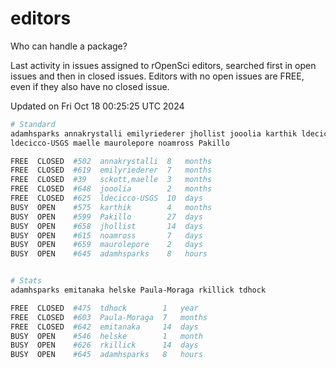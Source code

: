 # editors

Who can handle a package?

Last activity in issues assigned to rOpenSci editors, searched first in open
issues and then in closed issues. Editors with no open issues are FREE, even if
they also have no closed issue.


Updated on Fri Oct 18 00:25:25 UTC 2024

```bash
# Standard
adamhsparks annakrystalli emilyriederer jhollist jooolia karthik ldecicco
ldecicco-USGS maelle maurolepore noamross Pakillo

FREE  CLOSED  #502  annakrystalli  8   months
FREE  CLOSED  #619  emilyriederer  7   months
FREE  CLOSED  #39   sckott,maelle  3   months
FREE  CLOSED  #648  jooolia        2   months
FREE  CLOSED  #625  ldecicco-USGS  10  days
BUSY  OPEN    #575  karthik        4   months
BUSY  OPEN    #599  Pakillo        27  days
BUSY  OPEN    #658  jhollist       14  days
BUSY  OPEN    #615  noamross       7   days
BUSY  OPEN    #659  maurolepore    2   days
BUSY  OPEN    #645  adamhsparks    8   hours


# Stats
adamhsparks emitanaka helske Paula-Moraga rkillick tdhock

FREE  CLOSED  #475  tdhock        1   year
FREE  CLOSED  #603  Paula-Moraga  7   months
FREE  CLOSED  #642  emitanaka     14  days
BUSY  OPEN    #546  helske        1   month
BUSY  OPEN    #626  rkillick      14  days
BUSY  OPEN    #645  adamhsparks   8   hours
```

